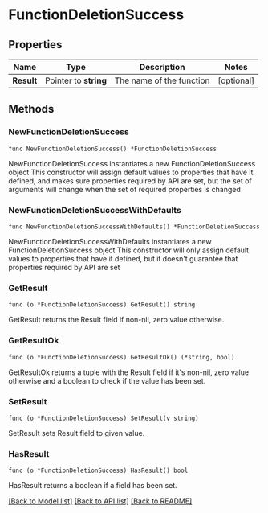 # FunctionDeletionSuccess

## Properties

Name | Type | Description | Notes
------------ | ------------- | ------------- | -------------
**Result** | Pointer to **string** | The name of the function | [optional] 

## Methods

### NewFunctionDeletionSuccess

`func NewFunctionDeletionSuccess() *FunctionDeletionSuccess`

NewFunctionDeletionSuccess instantiates a new FunctionDeletionSuccess object
This constructor will assign default values to properties that have it defined,
and makes sure properties required by API are set, but the set of arguments
will change when the set of required properties is changed

### NewFunctionDeletionSuccessWithDefaults

`func NewFunctionDeletionSuccessWithDefaults() *FunctionDeletionSuccess`

NewFunctionDeletionSuccessWithDefaults instantiates a new FunctionDeletionSuccess object
This constructor will only assign default values to properties that have it defined,
but it doesn't guarantee that properties required by API are set

### GetResult

`func (o *FunctionDeletionSuccess) GetResult() string`

GetResult returns the Result field if non-nil, zero value otherwise.

### GetResultOk

`func (o *FunctionDeletionSuccess) GetResultOk() (*string, bool)`

GetResultOk returns a tuple with the Result field if it's non-nil, zero value otherwise
and a boolean to check if the value has been set.

### SetResult

`func (o *FunctionDeletionSuccess) SetResult(v string)`

SetResult sets Result field to given value.

### HasResult

`func (o *FunctionDeletionSuccess) HasResult() bool`

HasResult returns a boolean if a field has been set.


[[Back to Model list]](../README.md#documentation-for-models) [[Back to API list]](../README.md#documentation-for-api-endpoints) [[Back to README]](../README.md)


